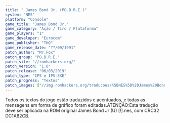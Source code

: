 ```yaml
---
title: " James Bond Jr. (PO.B.R.E.)"
system: "NES"
platform: "Console"
game_title: "James Bond Jr."
game_category: "Ação / Tiro / Plataforma"
game_players: "1"
game_developer: "Eurocom"
game_publisher: "THQ"
game_release_date: "??/09/1991"
patch_author: "Mr.Fox"
patch_group: "PO.B.R.E."
patch_site: "//romhackers.org/"
patch_version: "1.0"
patch_release: "06/03/2019"
patch_type: "IPS e IPS-EXE"
patch_progress: "Textos"
patch_images: ["//img.romhackers.org/traducoes/%5BNES%5D%20James%20Bond%20Jr%20-%20POBRE%20-%201.png","//img.romhackers.org/traducoes/%5BNES%5D%20James%20Bond%20Jr%20-%20POBRE%20-%202.png","//img.romhackers.org/traducoes/%5BNES%5D%20James%20Bond%20Jr%20-%20POBRE%20-%203.png"]
---
```

Todos os textos do jogo estão traduzidos e acentuados, e todas as mensagens em forma de gráfico foram editadas.ATENÇÃO:Esta tradução deve ser aplicada na ROM original James Bond Jr (U) [!].nes, com CRC32 DC1A82CB.